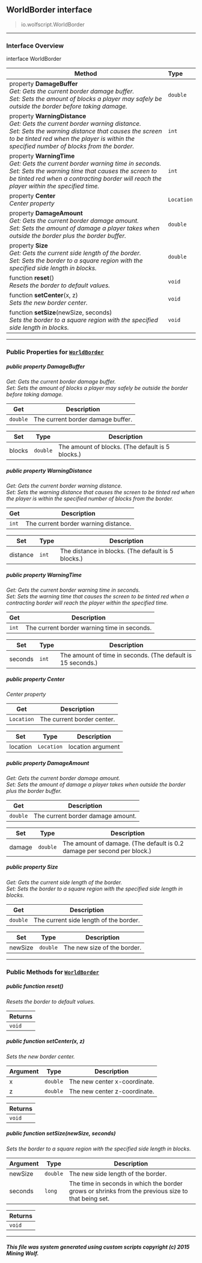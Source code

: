 ## WorldBorder __interface__

>io.wolfscript.WorldBorder

---

### Interface Overview

interface WorldBorder

Method | Type   
--- | :--- 
  property __DamageBuffer__ <br> _Get: Gets the current border damage buffer.<br>Set: Sets the amount of blocks a player may safely be outside the border before taking damage._ | `double`
  property __WarningDistance__ <br> _Get: Gets the current border warning distance.<br>Set: Sets the warning distance that causes the screen to be tinted red when the player is within the specified number of blocks from the border._ | `int`
  property __WarningTime__ <br> _Get: Gets the current border warning time in seconds.<br>Set: Sets the warning time that causes the screen to be tinted red when a contracting border will reach the player within the specified time._ | `int`
  property __Center__ <br> _Center property_ | `Location`
  property __DamageAmount__ <br> _Get: Gets the current border damage amount.<br>Set: Sets the amount of damage a player takes when outside the border plus the border buffer._ | `double`
  property __Size__ <br> _Get: Gets the current side length of the border.<br>Set: Sets the border to a square region with the specified side length in blocks._ | `double`
 function __reset__() <br> _Resets the border to default values._ | `void`
 function __setCenter__(x, z) <br> _Sets the new border center._ | `void`
 function __setSize__(newSize, seconds) <br> _Sets the border to a square region with the specified side length in blocks._ | `void`



---


### Public Properties for [`WorldBorder`](WorldBorder.md)

##### <a id='damagebuffer'></a>public   property __DamageBuffer__

_Get: Gets the current border damage buffer.<br>Set: Sets the amount of blocks a player may safely be outside the border before taking damage._

Get | Description
--- | --- 
`double` | The current border damage buffer.

Set | Type | Description  
--- | --- | --- 
blocks | `double` | The amount of blocks. (The default is 5 blocks.)


##### <a id='warningdistance'></a>public   property __WarningDistance__

_Get: Gets the current border warning distance.<br>Set: Sets the warning distance that causes the screen to be tinted red when the player is within the specified number of blocks from the border._

Get | Description
--- | --- 
`int` | The current border warning distance.

Set | Type | Description  
--- | --- | --- 
distance | `int` | The distance in blocks. (The default is 5 blocks.)


##### <a id='warningtime'></a>public   property __WarningTime__

_Get: Gets the current border warning time in seconds.<br>Set: Sets the warning time that causes the screen to be tinted red when a contracting border will reach the player within the specified time._

Get | Description
--- | --- 
`int` | The current border warning time in seconds.

Set | Type | Description  
--- | --- | --- 
seconds | `int` | The amount of time in seconds. (The default is 15 seconds.)


##### <a id='center'></a>public   property __Center__

_Center property_

Get | Description
--- | --- 
`Location` | The current border center.

Set | Type | Description  
--- | --- | --- 
location | `Location` | location argument


##### <a id='damageamount'></a>public   property __DamageAmount__

_Get: Gets the current border damage amount.<br>Set: Sets the amount of damage a player takes when outside the border plus the border buffer._

Get | Description
--- | --- 
`double` | The current border damage amount.

Set | Type | Description  
--- | --- | --- 
damage | `double` | The amount of damage. (The default is 0.2 damage per second per block.)


##### <a id='size'></a>public   property __Size__

_Get: Gets the current side length of the border.<br>Set: Sets the border to a square region with the specified side length in blocks._

Get | Description
--- | --- 
`double` | The current side length of the border.

Set | Type | Description  
--- | --- | --- 
newSize | `double` | The new size of the border.


---

### Public Methods for [`WorldBorder`](WorldBorder.md)

##### <a id='reset'></a>public  function __reset__()

_Resets the border to default values._

Returns | 
--- | 
`void` |


##### <a id='setcenter'></a>public  function __setCenter__(x, z)

_Sets the new border center._

Argument | Type | Description  
--- | --- | --- 
x | `double` | The new center x-coordinate.
z | `double` | The new center z-coordinate.

Returns | 
--- | 
`void` |


##### <a id='setsize'></a>public  function __setSize__(newSize, seconds)

_Sets the border to a square region with the specified side length in blocks._

Argument | Type | Description  
--- | --- | --- 
newSize | `double` | The new side length of the border.
seconds | `long` | The time in seconds in which the border grows or shrinks from the previous size to that being set.

Returns | 
--- | 
`void` |


---


##### This file was system generated using custom scripts copyright (c) 2015 Mining Wolf.
	

